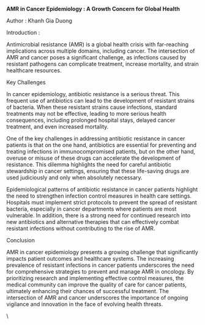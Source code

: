 <!--StartFragment-->

**AMR in Cancer Epidemiology : A Growth Concern for Global Health**

Author : Khanh Gia Duong

Introduction : 

Antimicrobial resistance (AMR) is a global health crisis with far-reaching implications across multiple domains, including cancer. The intersection of AMR and cancer poses a significant challenge, as infections caused by resistant pathogens can complicate treatment, increase mortality, and strain healthcare resources.

Key Challenges

In cancer epidemiology, antibiotic resistance is a serious threat. This frequent use of antibiotics can lead to the development of resistant strains of bacteria. When these resistant strains cause infections, standard treatments may not be effective, leading to more serious health consequences, including prolonged hospital stays, delayed cancer treatment, and even increased mortality.

One of the key challenges in addressing antibiotic resistance in cancer patients is that on the one hand, antibiotics are essential for preventing and treating infections in immunocompromised patients, but on the other hand, overuse or misuse of these drugs can accelerate the development of resistance. This dilemma highlights the need for careful antibiotic stewardship in cancer settings, ensuring that these life-saving drugs are used judiciously and only when absolutely necessary.

Epidemiological patterns of antibiotic resistance in cancer patients highlight the need to strengthen infection control measures in health care settings. Hospitals must implement strict protocols to prevent the spread of resistant bacteria, especially in cancer departments where patients are most vulnerable. In addition, there is a strong need for continued research into new antibiotics and alternative therapies that can effectively combat resistant infections without contributing to the rise of AMR.

Conclusion

AMR in cancer epidemiology presents a growing challenge that significantly impacts patient outcomes and healthcare systems. The increasing prevalence of resistant infections in cancer patients underscores the need for comprehensive strategies to prevent and manage AMR in oncology. By prioritizing research and implementing effective control measures, the medical community can improve the quality of care for cancer patients, ultimately enhancing their chances of successful treatment. The intersection of AMR and cancer underscores the importance of ongoing vigilance and innovation in the face of evolving health threats.

\


<!--EndFragment-->
